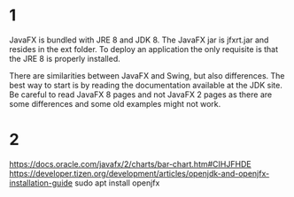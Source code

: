 # 1
JavaFX is bundled with JRE 8 and JDK 8. The JavaFX jar is jfxrt.jar and resides in the ext folder. To deploy an application the only requisite is that the JRE 8 is properly installed.

There are similarities between JavaFX and Swing, but also differences. The best way to start is by reading the documentation available at the JDK site. Be careful to read JavaFX 8 pages and not JavaFX 2 pages as there are some differences and some old examples might not work.

# 2
https://docs.oracle.com/javafx/2/charts/bar-chart.htm#CIHJFHDE
https://developer.tizen.org/development/articles/openjdk-and-openjfx-installation-guide
sudo apt install openjfx